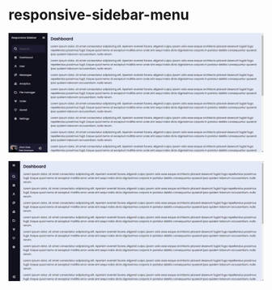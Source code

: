 # responsive-sidebar-menu

![Sidebar](https://github.com/juankno/responsive-sidebar-menu/blob/master/images/Screenshot_1.png?raw=true)



![Sidebar](https://github.com/juankno/responsive-sidebar-menu/blob/master/images/Screenshot_2.png?raw=true)
